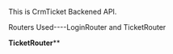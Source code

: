 This is CrmTicket Backened API.
<!-- 

   Make sure to install nodemon as a dev-dependencies.
   git clone 
   and npm start

 -->

Routers Used----LoginRouter  and TicketRouter
<!-- LoginRouter Api ('/auth/user)
          |Routers               |reuqet-type   |isPrivate  |description
    1.     | './auth/user/login'  |    POST       |     NO   |       verify user authentication and return JWT
    2.     | './auth/user/request-reset-password '|Post  | NO | verify email and pin to reset the passsword
    3.     |  './auth/user/reset-password'  | PUT |NO | replace with new password
    4.     | './auth/user/{id}'   | GET  | YES  |  get user info






 -->


 ****TicketRouter******
 <!-- TicketRouter Api ('/ticket/)
          |Routers               |request-type   |isPrivate  |description
    1.     | '/ticket'  |    Get    |     YES |   get all ticket for the loggedin User
    2.     | '/ticket/{id} '|GET  | YES | Get a single ticket details
    3.     |  '/ticket'  | POST |YES | Create a new ticket
    4.     | '/ticket/{id}'   | PUT  | YES  |  Update ticket details i.e reply message 
    5.     | '/ticket/close-ticket/{id}'   | PUT  | YES  |  Update ticket details i.e reply message 
 
 
 
 
 
  -->